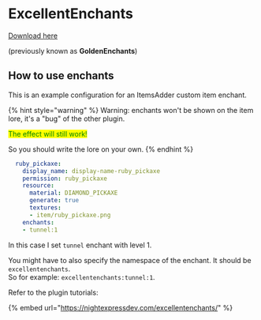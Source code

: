 # ExcellentEnchants

[Download here](https://www.spigotmc.org/resources/goldenenchants-%E2%80%A2-more-vanilla-like-enchantments-1-14-1-16.61693/)

(previously known as **GoldenEnchants**)

## How to use enchants

This is an example configuration for an ItemsAdder custom item enchant.

{% hint style="warning" %}
Warning: enchants won't be shown on the item lore, it's a "bug" of the other plugin.

<mark style="color:green;">The effect will still work!</mark>

So you should write the lore on your own.
{% endhint %}

```yaml
  ruby_pickaxe:
    display_name: display-name-ruby_pickaxe
    permission: ruby_pickaxe
    resource:
      material: DIAMOND_PICKAXE
      generate: true
      textures:
      - item/ruby_pickaxe.png
    enchants:
    - tunnel:1
```

In this case I set `tunnel` enchant with level 1.

You might have to also specify the namespace of the enchant. It should be `excellentenchants`.\
So for example: `excellentenchants:tunnel:1`.

Refer to the plugin tutorials:

{% embed url="https://nightexpressdev.com/excellentenchants/" %}

